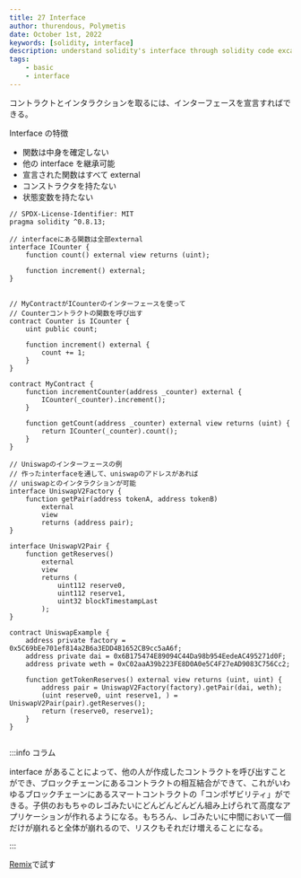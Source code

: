 ```yaml
---
title: 27 Interface
author: thurendous, Polymetis
date: October 1st, 2022
keywords: [solidity, interface]
description: understand solidity's interface through solidity code excample
tags:
    - basic
    - interface
---
```


コントラクトとインタラクションを取るには、インターフェースを宣言すればできる。

Interface の特徴

-   関数は中身を確定しない
-   他の interface を継承可能
-   宣言された関数はすべて external
-   コンストラクタを持たない
-   状態変数を持たない

```sol
// SPDX-License-Identifier: MIT
pragma solidity ^0.8.13;

// interfaceにある関数は全部external
interface ICounter {
    function count() external view returns (uint);

    function increment() external;
}


// MyContractがICounterのインターフェースを使って
// Counterコントラクトの関数を呼び出す
contract Counter is ICounter {
    uint public count;

    function increment() external {
        count += 1;
    }
}

contract MyContract {
    function incrementCounter(address _counter) external {
        ICounter(_counter).increment();
    }

    function getCount(address _counter) external view returns (uint) {
        return ICounter(_counter).count();
    }
}

// Uniswapのインターフェースの例
// 作ったinterfaceを通して、uniswapのアドレスがあれば
// uniswapとのインタラクションが可能
interface UniswapV2Factory {
    function getPair(address tokenA, address tokenB)
        external
        view
        returns (address pair);
}

interface UniswapV2Pair {
    function getReserves()
        external
        view
        returns (
            uint112 reserve0,
            uint112 reserve1,
            uint32 blockTimestampLast
        );
}

contract UniswapExample {
    address private factory = 0x5C69bEe701ef814a2B6a3EDD4B1652CB9cc5aA6f;
    address private dai = 0x6B175474E89094C44Da98b954EedeAC495271d0F;
    address private weth = 0xC02aaA39b223FE8D0A0e5C4F27eAD9083C756Cc2;

    function getTokenReserves() external view returns (uint, uint) {
        address pair = UniswapV2Factory(factory).getPair(dai, weth);
        (uint reserve0, uint reserve1, ) = UniswapV2Pair(pair).getReserves();
        return (reserve0, reserve1);
    }
}


```

:::info コラム

interface があることによって、他の人が作成したコントラクトを呼び出すことができ、ブロックチェーンにあるコントラクトの相互結合ができて、これがいわゆるブロックチェーンにあるスマートコントラクトの「コンポザビリティ」ができる。子供のおもちゃのレゴみたいにどんどんどんどん組み上げられて高度なアプリケーションが作れるようになる。もちろん、レゴみたいに中間において一個だけが崩れると全体が崩れるので、リスクもそれだけ増えることになる。

:::

[Remix](https://remix.ethereum.org/)で試す
